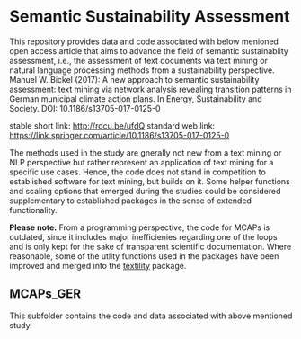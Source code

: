 # Semantic Sustainability Assessment
This repository provides data and code associated with below menioned open access article that aims to advance the field of semantic sustainablity assessment, i.e., the assessment of text documents via text mining or natural language processing methods from a sustainability perspective.
Manuel W. Bickel (2017): A new approach to semantic sustainability assessment: text mining via network analysis revealing transition patterns in German municipal climate action plans. In Energy, Sustainability and Society.
DOI: 10.1186/s13705-017-0125-0

stable short link: http://rdcu.be/ufdQ 
standard web link: https://link.springer.com/article/10.1186/s13705-017-0125-0

The methods used in the study are gnerally not new from a text mining or NLP perspective but rather represent an application of text mining for a specific use cases. Hence, the code does not stand in competition to established software for text mining, but builds on it. Some helper functions and scaling options that emerged during the studies could be considered supplementary to established packages in the sense of extended functionality.

**Please note:** From a programming perspective, the code for MCAPs is outdated, since it includes major inefficienies regarding one of the loops and is only kept for the sake of transparent scientific documentation. Where reasonable, some of the utlity functions used in the packages have been improved and merged into the [textility](https://github.com/manuelbickel/textility) package.


## MCAPs_GER
This subfolder contains the code and data associated with above mentioned study.
